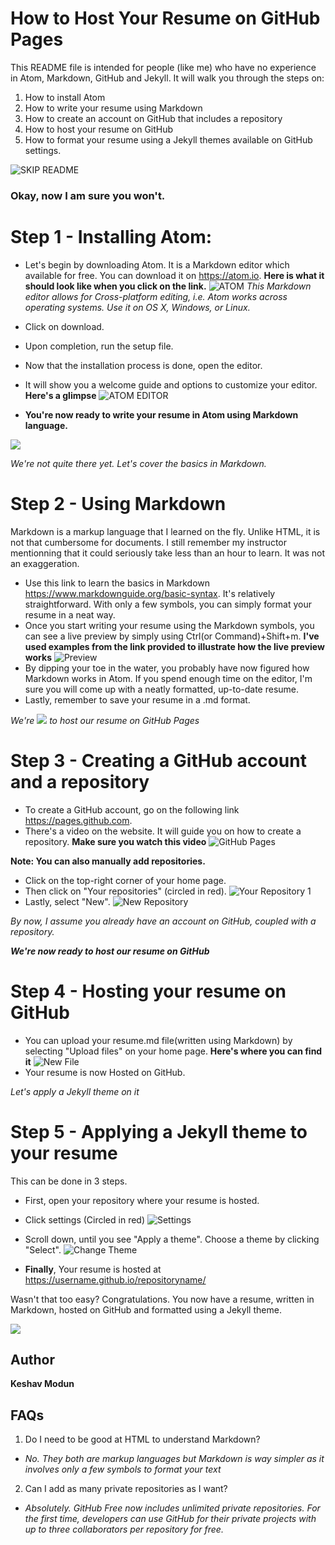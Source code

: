# How to Host Your Resume on GitHub Pages
This README file is intended for people (like me) who have no experience in Atom, Markdown, GitHub and Jekyll.
It will walk you through the steps on:
1. How to install Atom
2. How to write your resume using Markdown
3. How to create an account on GitHub that includes a repository
4. How to host your resume on GitHub 
5. How to format your resume using a Jekyll themes available on GitHub settings. 

![SKIP README](https://github.com/KeshavModun/Resume/blob/master/IMG/SKIP%20README.jpg)
### Okay, now I am sure you won't. 

# Step 1 - Installing Atom:
- Let's begin by downloading Atom. It is a Markdown editor which available for free. You can download it on <https://atom.io>.
**Here is what it should look like when you click on the link.**
![ATOM](https://github.com/KeshavModun/Resume/blob/master/IMG/ATOM.PNG)
_This Markdown editor allows for Cross-platform editing, i.e. Atom works across operating systems. Use it on OS X, Windows, or Linux._

- Click on download.
- Upon completion, run the setup file. 
- Now that the installation process is done, open the editor.
- It will show you a welcome guide and options to customize your editor. 
**Here's a glimpse**
![ATOM EDITOR](https://github.com/KeshavModun/Resume/blob/master/IMG/Atom%20Editor.PNG)
- **You're now ready to write your resume in Atom using Markdown language.** 

<img src="https://media.giphy.com/media/dvJCqEDsUoAxYT0Ah8/giphy.gif">

*We're not quite there yet. Let's cover the basics in Markdown.*
# Step 2 - Using Markdown
Markdown is a markup language that I learned on the fly. Unlike HTML, it is not that cumbersome for documents. I still remember my instructor mentionning that it could seriously take less than an hour to learn. It was not an exaggeration.

- Use this link to learn the basics in Markdown <https://www.markdownguide.org/basic-syntax>. It's relatively straightforward. With only a few symbols, you can simply format your resume in a neat way. 
- Once you start writing your resume using the Markdown symbols, you can see a live preview by simply using Ctrl(or Command)+Shift+m. 
**I've used examples from the link provided to illustrate how the live preview works**
![Preview](https://github.com/KeshavModun/Resume/blob/master/IMG/Preview.PNG)
- By dipping your toe in the water, you probably have now figured how Markdown works in Atom. If you spend enough time on the editor, I'm sure you will come up with a neatly formatted, up-to-date resume.
- Lastly, remember to save your resume in a .md format. 

_We're_  <img src="https://media.giphy.com/media/z3piokwf0WPH81MOhu/giphy.gif">  _to host our resume on GitHub Pages_

# Step 3 - Creating a GitHub account and a repository
- To create a GitHub account, go on the following link <https://pages.github.com>. 
- There's a video on the website. It will guide you on how to create a repository. 
**Make sure you watch this video**
![GitHub Pages](https://github.com/KeshavModun/Resume/blob/master/IMG/GitHub%20Pages.PNG)


**Note: You can also manually add repositories.** 
- Click on the top-right corner of your home page.
- Then click on "Your repositories" (circled in red).
![Your Repository 1](https://github.com/KeshavModun/Resume/blob/master/IMG/Your%20Repository%201.PNG)
- Lastly, select "New".
![New Repository](https://github.com/KeshavModun/Resume/blob/master/IMG/New%20Repository.PNG)

_By now, I assume you already have an account on GitHub, coupled with a repository._

***We're now ready to host our resume on GitHub*** 

# Step 4 - Hosting your resume on GitHub
- You can upload your resume.md file(written using Markdown) by selecting "Upload files" on your home page.
**Here's where you can find it**
![New File](https://github.com/KeshavModun/Resume/blob/master/IMG/Upload%20files.PNG)
- Your resume is now Hosted on GitHub.

_Let's apply a Jekyll theme on it_

# Step 5 - Applying a Jekyll theme to your resume
This can be done in 3 steps. 
- First, open your repository where your resume is hosted. 
- Click settings (Circled in red)
![Settings](https://github.com/KeshavModun/Resume/blob/master/IMG/Settings.PNG)

- Scroll down, until you see "Apply a theme". Choose a theme by clicking "Select". 
![Change Theme](https://github.com/KeshavModun/Resume/blob/master/IMG/Change%20Theme.PNG)

- **Finally**,  Your resume is hosted at <https://username.github.io/repositoryname/>

Wasn't that too easy? Congratulations. You now have a resume, written in Markdown, hosted on GitHub and formatted using a Jekyll theme. 

<img src="https://media.giphy.com/media/d31w24psGYeekCZy/giphy.gif">


## Author
**Keshav Modun**

## FAQs
1. Do I need to be good at HTML to understand Markdown? 
- *No. They both are markup languages but Markdown is way simpler as it involves only a few symbols to format your text*
2. Can I add as many private repositories as I want? 
- *Absolutely. GitHub Free now includes unlimited private repositories. For the first time, developers can use GitHub for their private projects with up to three collaborators per repository for free.*
